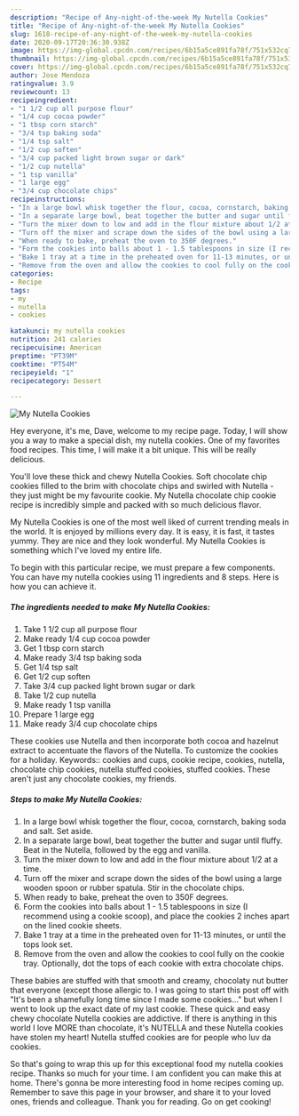 ```yaml
---
description: "Recipe of Any-night-of-the-week My Nutella Cookies"
title: "Recipe of Any-night-of-the-week My Nutella Cookies"
slug: 1618-recipe-of-any-night-of-the-week-my-nutella-cookies
date: 2020-09-17T20:36:30.938Z
image: https://img-global.cpcdn.com/recipes/6b15a5ce891fa78f/751x532cq70/my-nutella-cookies-recipe-main-photo.jpg
thumbnail: https://img-global.cpcdn.com/recipes/6b15a5ce891fa78f/751x532cq70/my-nutella-cookies-recipe-main-photo.jpg
cover: https://img-global.cpcdn.com/recipes/6b15a5ce891fa78f/751x532cq70/my-nutella-cookies-recipe-main-photo.jpg
author: Jose Mendoza
ratingvalue: 3.9
reviewcount: 13
recipeingredient:
- "1 1/2 cup all purpose flour"
- "1/4 cup cocoa powder"
- "1 tbsp corn starch"
- "3/4 tsp baking soda"
- "1/4 tsp salt"
- "1/2 cup soften"
- "3/4 cup packed light brown sugar or dark"
- "1/2 cup nutella"
- "1 tsp vanilla"
- "1 large egg"
- "3/4 cup chocolate chips"
recipeinstructions:
- "In a large bowl whisk together the flour, cocoa, cornstarch, baking soda and salt. Set aside."
- "In a separate large bowl, beat together the butter and sugar until fluffy. Beat in the Nutella, followed by the egg and vanilla."
- "Turn the mixer down to low and add in the flour mixture about 1/2 at a time."
- "Turn off the mixer and scrape down the sides of the bowl using a large wooden spoon or rubber spatula. Stir in the chocolate chips."
- "When ready to bake, preheat the oven to 350F degrees."
- "Form the cookies into balls about 1 - 1.5 tablespoons in size (I recommend using a cookie scoop), and place the cookies 2 inches apart on the lined cookie sheets."
- "Bake 1 tray at a time in the preheated oven for 11-13 minutes, or until the tops look set."
- "Remove from the oven and allow the cookies to cool fully on the cookie tray. Optionally, dot the tops of each cookie with extra chocolate chips."
categories:
- Recipe
tags:
- my
- nutella
- cookies

katakunci: my nutella cookies 
nutrition: 241 calories
recipecuisine: American
preptime: "PT39M"
cooktime: "PT54M"
recipeyield: "1"
recipecategory: Dessert

---
```



![My Nutella Cookies](https://img-global.cpcdn.com/recipes/6b15a5ce891fa78f/751x532cq70/my-nutella-cookies-recipe-main-photo.jpg)

Hey everyone, it's me, Dave, welcome to my recipe page. Today, I will show you a way to make a special dish, my nutella cookies. One of my favorites food recipes. This time, I will make it a bit unique. This will be really delicious.

You&#39;ll love these thick and chewy Nutella Cookies. Soft chocolate chip cookies filled to the brim with chocolate chips and swirled with Nutella - they just might be my favourite cookie. My Nutella chocolate chip cookie recipe is incredibly simple and packed with so much delicious flavor.

My Nutella Cookies is one of the most well liked of current trending meals in the world. It is enjoyed by millions every day. It is easy, it is fast, it tastes yummy. They are nice and they look wonderful. My Nutella Cookies is something which I've loved my entire life.


To begin with this particular recipe, we must prepare a few components. You can have my nutella cookies using 11 ingredients and 8 steps. Here is how you can achieve it.

<!--inarticleads1-->

##### The ingredients needed to make My Nutella Cookies:

1. Take 1 1/2 cup all purpose flour
1. Make ready 1/4 cup cocoa powder
1. Get 1 tbsp corn starch
1. Make ready 3/4 tsp baking soda
1. Get 1/4 tsp salt
1. Get 1/2 cup soften
1. Take 3/4 cup packed light brown sugar or dark
1. Take 1/2 cup nutella
1. Make ready 1 tsp vanilla
1. Prepare 1 large egg
1. Make ready 3/4 cup chocolate chips


These cookies use Nutella and then incorporate both cocoa and hazelnut extract to accentuate the flavors of the Nutella. To customize the cookies for a holiday. Keywords:: cookies and cups, cookie recipe, cookies, nutella, chocolate chip cookies, nutella stuffed cookies, stuffed cookies. These aren&#39;t just any chocolate cookies, my friends. 

<!--inarticleads2-->

##### Steps to make My Nutella Cookies:

1. In a large bowl whisk together the flour, cocoa, cornstarch, baking soda and salt. Set aside.
1. In a separate large bowl, beat together the butter and sugar until fluffy. Beat in the Nutella, followed by the egg and vanilla.
1. Turn the mixer down to low and add in the flour mixture about 1/2 at a time.
1. Turn off the mixer and scrape down the sides of the bowl using a large wooden spoon or rubber spatula. Stir in the chocolate chips.
1. When ready to bake, preheat the oven to 350F degrees.
1. Form the cookies into balls about 1 - 1.5 tablespoons in size (I recommend using a cookie scoop), and place the cookies 2 inches apart on the lined cookie sheets.
1. Bake 1 tray at a time in the preheated oven for 11-13 minutes, or until the tops look set.
1. Remove from the oven and allow the cookies to cool fully on the cookie tray. Optionally, dot the tops of each cookie with extra chocolate chips.


These babies are stuffed with that smooth and creamy, chocolaty nut butter that everyone (except those allergic to. I was going to start this post off with &#34;It&#39;s been a shamefully long time since I made some cookies…&#34; but when I went to look up the exact date of my last cookie. These quick and easy chewy chocolate Nutella cookies are addictive. If there is anything in this world I love MORE than chocolate, it&#39;s NUTELLA and these Nutella cookies have stolen my heart! Nutella stuffed cookies are for people who luv da cookies. 

So that's going to wrap this up for this exceptional food my nutella cookies recipe. Thanks so much for your time. I am confident you can make this at home. There's gonna be more interesting food in home recipes coming up. Remember to save this page in your browser, and share it to your loved ones, friends and colleague. Thank you for reading. Go on get cooking!
